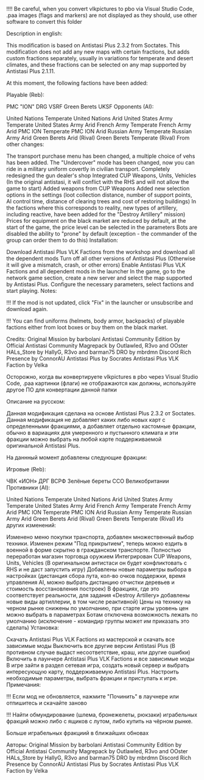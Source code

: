!!!! Be careful, when you convert vlkpictures to pbo via Visual Studio Code, .paa images (flags and markers) are not displayed as they should, use other software to convert this folder

Description in english:

This modification is based on Antistasi Plus 2.3.2 from Soctates. This modification does not add any new maps with certain fractions, but adds custom fractions separately, usually in variations for temperate and desert climates, and these fractions can be selected on any map supported by Antistasi Plus 2.1.11.

At this moment, the following factions have been added:

Playable (Reb):

PMC "ION"
DRG VSRF
Green Berets
UKSF
Opponents (AI):

United Nations Temperate
United Nations Arid
United States Army Temperate
United States Army Arid
French Army Temperate
French Army Arid
PMC ION Temperate
PMC ION Arid
Russian Army Temperate
Russian Army Arid
Green Berets Arid (Rival)
Green Berets Temperate (Rival)
From other changes:

The transport purchase menu has been changed, a multiple choice of vehs has been added.
The "Undercover" mode has been changed, now you can ride in a military uniform covertly in civilian transport.
Completely redesigned the gun dealer's shop
Integrated CUP Weapons, Units, Vehicles (In the original antistasi, it will conflict with the RHS and will not allow the game to start)
Added weapons from CUP Weapons
Added new selection options in the settings (loot collection distance, number of support points, AI control time, distance of clearing trees and cost of restoring buildings)
In the factions where this corresponds to reality, new types of artillery, including reactive, have been added for the "Destroy Artillery" mission)
Prices for equipment on the black market are reduced by default, at the start of the game, the price level can be selected in the parameters
Bots are disabled the ability to "prone" by default (exception - the commander of the group can order them to do this)
Installation:

Download Antistasi Plus VLK Factions from the workshop and download all the dependent mods
Turn off all other versions of Antistasi Plus (Otherwise it will give a mismatch, crash, or other errors)
Enable Antistasi Plus VLK Factions and all dependent mods in the launcher
In the game, go to the network game section, create a new server and select the map supported by Antistasi Plus.
Configure the necessary parameters, select factions and start playing.
Notes:

!!! If the mod is not updated, click "Fix" in the launcher or unsubscribe and download again.

!!! You can find uniforms (helmets, body armor, backpacks) of playable factions either from loot boxes or buy them on the black market.

Credits: Original Mission by barbolani Antistasi Community Edition by Official Antistasi Community Magrepack by Outlawled, R3vo and OOster HALs_Store by HallyG, R3vo and barman75 DRO by mbrdmn Discord Rich Presence by ConnorAU Antistasi Plus by Socrates Antistasi Plus VLK Faction by Velka

Осторожно, когда вы конвертируете vlkpictures в pbo через Visual Studio Code, .paa картинки (флаги) не отображаются как должны, используйте другое ПО для конвертации данной папки

Описание на русском:

Данная модификация сделана на основе Antistasi Plus 2.3.2 от Soctates. Данная модификация не добавляет каких либо новых карт с определенными фракциями, а добавляет отдельно кастомные фракции, обычно в вариациях для умеренного и пустынного климата и эти фракции можно выбрать на любой карте поддерживаемой оригинальной Antistasi Plus.

На даннный момент добавлены следующие фракции:

Игровые (Reb):

ЧВК «ИОН»
ДРГ ВСРФ
Зелёные береты
ССО Великобритании
Противники (AI):

United Nations Temperate
United Nations Arid
United States Army Temperate
United States Army Arid
French Army Temperate
French Army Arid
PMC ION Temperate
PMC ION Arid
Russian Army Temperate
Russian Army Arid
Green Berets Arid (Rival)
Green Berets Temperate (Rival)
Из других изменений:

Изменено меню покупки транспорта, добавлен множественный выбор техники.
Изменен режим "Под прикрытием", теперь можно ездить в военной в форме скрытно в гражданском транспорте.
Полностью переработан магазин торговца оружием
Интегрирован CUP Weapons, Units, Vehicles (В оригинальном антистаси он будет конфликтовать с RHS и не даст запустить игру)
Добавлены новые параметры выбора в настройках (дистанция сбора лута, кол-во очков поддержки, время управления AI, можно выбрать дистанцию отчистки деревьев и стоимость восстановления построек)
В фракциях, где это соответствует реальности, для задания «Destroy Artillery» добавлены новые виды артиллерии, в том числе реактивной)
Цены на технику на черном рынке снижены по умолчанию, при старте игры уровень цен можно выбрать в параметрах
Ботам отключена возможность лежать по умолчанию (исключение - командир группы может им приказать это сделать)
Установка:

Скачать Antistasi Plus VLK Factions из мастерской и скачать все зависимые моды
Выключить все другие версии Antistasi Plus (В противном случае выдаст несоответствие, краш, или другие ошибки)
Включить в лаунчере Antistasi Plus VLK Factions и все зависимые моды
В игре зайти в раздел сетевая игра, создать новый сервер и выбрать интересующую карту, поддерживаемую Antistasi Plus.
Настроить необходимые параметры, выбрать фракции и приступать к игре.
Примечания:

!!! Если мод не обновляется, нажмите "Починить" в лаучнере или отпишитесь и скачайте заново

!!! Найти обмундирование (шлема, бронежелеты, рюкзаки) играбельных фракций можно либо с ящиков с лутом, либо купить на чёрном рынке.

Больше играбельных фракциий в ближайших обновах

Авторы: Original Mission by barbolani Antistasi Community Edition by Official Antistasi Community Magrepack by Outlawled, R3vo and OOster HALs_Store by HallyG, R3vo and barman75 DRO by mbrdmn Discord Rich Presence by ConnorAU Antistasi Plus by Socrates Antistasi Plus VLK Faction by Velka
